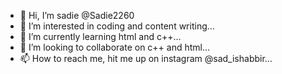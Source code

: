 - 👋 Hi, I’m sadie @Sadie2260
- 👀 I’m interested in coding and content writing...
- 🌱 I’m currently learning html and c++...
- 💞️ I’m looking to collaborate on c++ and html...
- 📫 How to reach me, hit me up on instagram @sad_ishabbir...

<!---
Sadie2260/Sadie2260 is a ✨ special ✨ repository because its `README.md` (this file) appears on your GitHub profile.
You can click the Preview link to take a look at your changes.
--->
